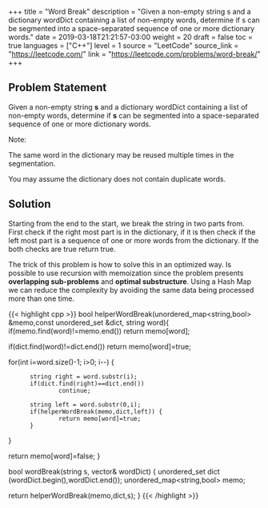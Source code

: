 +++
title = "Word Break"
description = "Given a non-empty string s and a dictionary wordDict containing a list of non-empty words, determine if s can be segmented into a space-separated sequence of one or more dictionary words."
date = 2019-03-18T21:21:57-03:00
weight = 20
draft = false
toc = true
languages = ["C++"]
level = 1
source = "LeetCode"
source_link = "https://leetcode.com/"
link = "https://leetcode.com/problems/word-break/"
+++
<h2 class="title is-4"> Problem Statement </h2>

Given a non-empty string **s** and a dictionary wordDict containing a list of non-empty words, determine if **s** can be segmented into a space-separated sequence of one or more dictionary words.

Note:

The same word in the dictionary may be reused multiple times in the segmentation.

You may assume the dictionary does not contain duplicate words.

<h2 class="title is-5"> Solution </h2>

Starting from the end to the start, we break the string in two parts from. First check if the right most part is in the dictionary, if it is then check if the left most part is a sequence
of one or more words from the dictionary. If the both checks are true return true.

The trick of this problem is how to solve this in an optimized way. Is possible to use recursion with memoization since the problem presents **overlapping sub-problems** and **optimal substructure**.
Using a Hash Map we can reduce the complexity by avoiding the same data being processed more than one time.

{{< highlight cpp >}}
bool helperWordBreak(unordered_map<string,bool> &memo,const unordered_set<string> &dict, string word){
  if(memo.find(word)!=memo.end())
          return memo[word];

  if(dict.find(word)!=dict.end())
          return memo[word]=true;

  for(int i=word.size()-1; i>0; i--) {

          string right = word.substr(i);
          if(dict.find(right)==dict.end())
                  continue;

          string left = word.substr(0,i);
          if(helperWordBreak(memo,dict,left)) {
                  return memo[word]=true;
          }
  }

  return memo[word]=false;
}

bool wordBreak(string s, vector<string>& wordDict) {
  unordered_set<string> dict (wordDict.begin(),wordDict.end());
  unordered_map<string,bool> memo;

  return helperWordBreak(memo,dict,s);
}
{{< /highlight >}}
